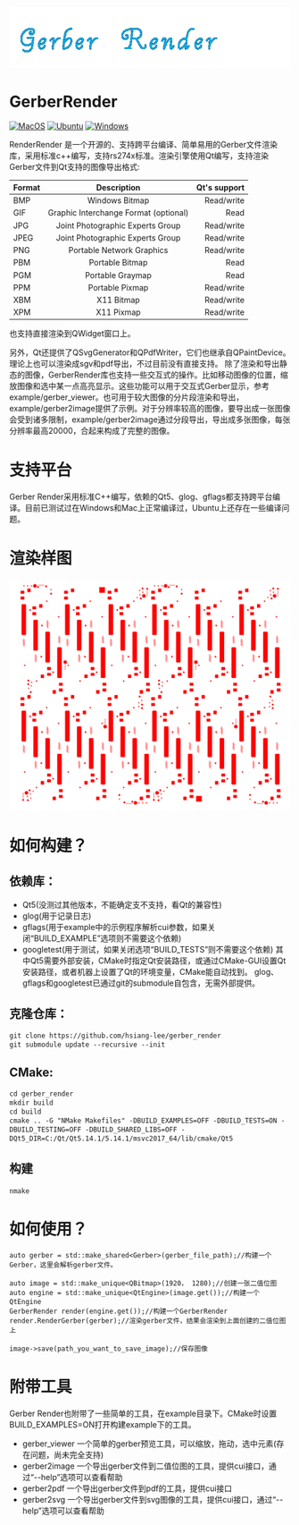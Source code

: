 ![Gerber Render](./logo/logo.png)

# GerberRender

[![MacOS](https://github.com/hsiang-lee/gerber_render/actions/workflows/macos.yml/badge.svg)](https://github.com/hsiang-lee/gerber_render/actions/workflows/macos.yml)
[![Ubuntu](https://github.com/hsiang-lee/gerber_render/actions/workflows/ubuntu.yml/badge.svg)](https://github.com/hsiang-lee/gerber_render/actions/workflows/ubuntu.yml)
[![Windows](https://github.com/hsiang-lee/gerber_render/actions/workflows/windows.yml/badge.svg)](https://github.com/hsiang-lee/gerber_render/actions/workflows/windows.yml)



RenderRender 是一个开源的、支持跨平台编译、简单易用的Gerber文件渲染库，采用标准c++编写，支持rs274x标准。渲染引擎使用Qt编写，支持渲染Gerber文件到Qt支持的图像导出格式:


Format|Description|Qt's support
---|:--:|---:
BMP|Windows Bitmap|Read/write
GIF|Graphic Interchange Format (optional)|Read
JPG|Joint Photographic Experts Group|Read/write
JPEG|Joint Photographic Experts Group|Read/write
PNG|Portable Network Graphics|Read/write
PBM|Portable Bitmap|Read
PGM|Portable Graymap|Read
PPM|Portable Pixmap|Read/write
XBM|X11 Bitmap|Read/write
XPM|X11 Pixmap|Read/write

也支持直接渲染到QWidget窗口上。

另外，Qt还提供了QSvgGenerator和QPdfWriter，它们也继承自QPaintDevice。理论上也可以渲染成sgv和pdf导出，不过目前没有直接支持。
除了渲染和导出静态的图像，GerberRender库也支持一些交互式的操作。比如移动图像的位置，缩放图像和选中某一点高亮显示。这些功能可以用于交互式Gerber显示，参考example/gerber_viewer。也可用于较大图像的分片段渲染和导出，example/gerber2image提供了示例。对于分辨率较高的图像，要导出成一张图像会受到诸多限制，example/gerber2image通过分段导出，导出成多张图像，每张分辨率最高20000，合起来构成了完整的图像。



# 支持平台
Gerber Render采用标准C++编写，依赖的Qt5、glog、gflags都支持跨平台编译。目前已测试过在Windows和Mac上正常编译过，Ubuntu上还存在一些编译问题。



# 渲染样图
![gerber image](./logo/gerber.png)



# 如何构建？

## 依赖库：
- Qt5(没测过其他版本，不能确定支不支持，看Qt的兼容性)
- glog(用于记录日志)
- gflags(用于example中的示例程序解析cui参数，如果关闭“BUILD_EXAMPLE”选项则不需要这个依赖)
- googletest(用于测试，如果关闭选项“BUILD_TESTS”则不需要这个依赖)
其中Qt5需要外部安装，CMake时指定Qt安装路径，或通过CMake-GUI设置Qt安装路径，或者机器上设置了Qt的环境变量，CMake能自动找到。
glog、gflags和googletest已通过git的submodule自包含，无需外部提供。


## 克隆仓库：
```
git clone https://github.com/hsiang-lee/gerber_render
git submodule update --recursive --init
```


## CMake:
```
cd gerber_render
mkdir build
cd build
cmake .. -G "NMake Makefiles" -DBUILD_EXAMPLES=OFF -DBUILD_TESTS=ON -DBUILD_TESTING=OFF -DBUILD_SHARED_LIBS=OFF -DQt5_DIR=C:/Qt/Qt5.14.1/5.14.1/msvc2017_64/lib/cmake/Qt5
```


## 构建
```nmake```



# 如何使用？
```
auto gerber = std::make_shared<Gerber>(gerber_file_path);//构建一个Gerber，这里会解析gerber文件。

auto image = std::make_unique<QBitmap>(1920， 1280);//创建一张二值位图
auto engine = std::make_unique<QtEngine>(image.get());//构建一个QtEngine
GerberRender render(engine.get());//构建一个GerberRender
render.RenderGerber(gerber);//渲染gerber文件，结果会渲染到上面创建的二值位图上

image->save(path_you_want_to_save_image);//保存图像
```



# 附带工具
Gerber Render也附带了一些简单的工具，在example目录下。CMake时设置BUILD_EXAMPLES=ON打开构建example下的工具。
* gerber_viewer	一个简单的gerber预览工具，可以缩放，拖动，选中元素(存在问题，尚未完全支持)
* gerber2image	一个导出gerber文件到二值位图的工具，提供cui接口，通过“--help”选项可以查看帮助
* gerber2pdf	一个导出gerber文件到pdf的工具，提供cui接口
* gerber2svg	一个导出gerber文件到svg图像的工具，提供cui接口，通过“--help”选项可以查看帮助
